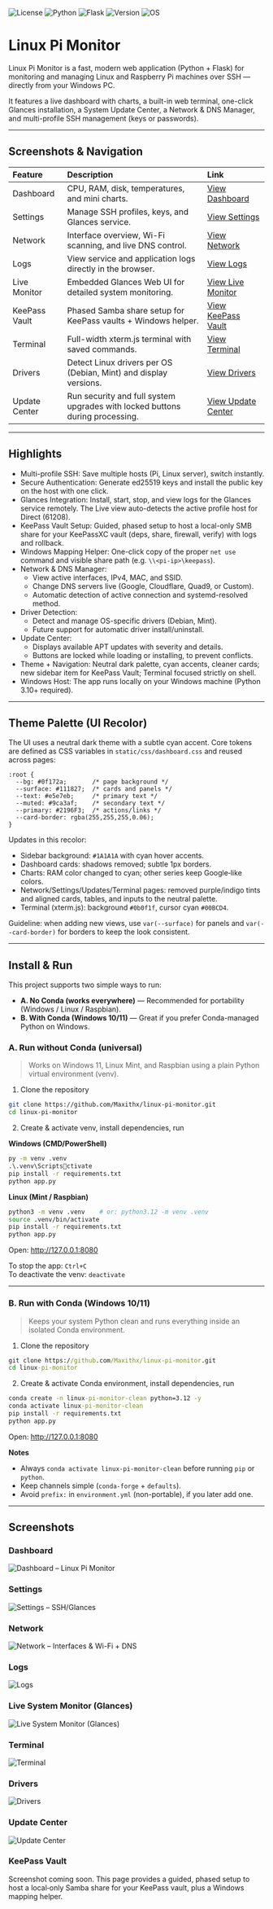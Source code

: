 ![License](https://img.shields.io/badge/license-MIT-blue.svg)
![Python](https://img.shields.io/badge/Python-3.10%2B-informational)
![Flask](https://img.shields.io/badge/Flask-2.x-black)
![Version](https://img.shields.io/badge/version-v1.7-blue)
![OS](https://img.shields.io/badge/Supported%20OS-Windows%2010%2F11%20%7C%20Linux%20Mint-green)

# Linux Pi Monitor

Linux Pi Monitor is a fast, modern web application (Python + Flask) for monitoring and managing Linux and Raspberry Pi machines over SSH — directly from your Windows PC.

It features a live dashboard with charts, a built-in web terminal, one-click Glances installation, a System Update Center, a Network & DNS Manager, and multi-profile SSH management (keys or passwords).

---

## Screenshots & Navigation

| Feature | Description | Link |
| :--- | :--- | :--- |
| Dashboard | CPU, RAM, disk, temperatures, and mini charts. | [View Dashboard](#dashboard) |
| Settings | Manage SSH profiles, keys, and Glances service. | [View Settings](#settings) |
| Network | Interface overview, Wi-Fi scanning, and live DNS control. | [View Network](#network) |
| Logs | View service and application logs directly in the browser. | [View Logs](#logs) |
| Live Monitor | Embedded Glances Web UI for detailed system monitoring. | [View Live Monitor](#live-system-glances) |
| KeePass Vault | Phased Samba share setup for KeePass vaults + Windows helper. | [View KeePass Vault](#keepass) |
| Terminal | Full-width xterm.js terminal with saved commands. | [View Terminal](#terminal) |
| Drivers | Detect Linux drivers per OS (Debian, Mint) and display versions. | [View Drivers](#drivers) |
| Update Center | Run security and full system upgrades with locked buttons during processing. | [View Update Center](#update-center) |

---

## Highlights

- Multi-profile SSH: Save multiple hosts (Pi, Linux server), switch instantly.
- Secure Authentication: Generate ed25519 keys and install the public key on the host with one click.
- Glances Integration: Install, start, stop, and view logs for the Glances service remotely. The Live view auto-detects the active profile host for Direct (61208).
- KeePass Vault Setup: Guided, phased setup to host a local-only SMB share for your KeePassXC vault (deps, share, firewall, verify) with logs and rollback.
- Windows Mapping Helper: One-click copy of the proper `net use` command and visible share path (e.g. `\\<pi-ip>\keepass`).
- Network & DNS Manager:
  - View active interfaces, IPv4, MAC, and SSID.
  - Change DNS servers live (Google, Cloudflare, Quad9, or Custom).
  - Automatic detection of active connection and systemd-resolved method.
- Driver Detection:
  - Detect and manage OS-specific drivers (Debian, Mint).
  - Future support for automatic driver install/uninstall.
- Update Center:
  - Displays available APT updates with severity and details.
  - Buttons are locked while loading or installing, to prevent conflicts.
- Theme + Navigation: Neutral dark palette, cyan accents, cleaner cards; new sidebar item for KeePass Vault; Terminal focused strictly on shell.
- Windows Host: The app runs locally on your Windows machine (Python 3.10+ required).

---

## Theme Palette (UI Recolor)

The UI uses a neutral dark theme with a subtle cyan accent. Core tokens are defined as CSS variables in `static/css/dashboard.css` and reused across pages:

```
:root {
  --bg: #0f172a;       /* page background */
  --surface: #111827;  /* cards and panels */
  --text: #e5e7eb;     /* primary text */
  --muted: #9ca3af;    /* secondary text */
  --primary: #2196F3;  /* actions/links */
  --card-border: rgba(255,255,255,0.06);
}
```

Updates in this recolor:
- Sidebar background: `#1A1A1A` with cyan hover accents.
- Dashboard cards: shadows removed; subtle 1px borders.
- Charts: RAM color changed to cyan; other series keep Google‑like colors.
- Network/Settings/Updates/Terminal pages: removed purple/indigo tints and aligned cards, tables, and inputs to the neutral palette.
- Terminal (xterm.js): background `#0b0f1f`, cursor cyan `#00BCD4`.

Guideline: when adding new views, use `var(--surface)` for panels and `var(--card-border)` for borders to keep the look consistent.

---

## Install & Run

This project supports two simple ways to run:

- **A. No Conda (works everywhere)** — Recommended for portability (Windows / Linux / Raspbian).
- **B. With Conda (Windows 10/11)** — Great if you prefer Conda-managed Python on Windows.

### A. Run without Conda (universal)

> Works on Windows 11, Linux Mint, and Raspbian using a plain Python virtual environment (venv).

1) Clone the repository
```bash
git clone https://github.com/Maxithx/linux-pi-monitor.git
cd linux-pi-monitor
```

2) Create & activate venv, install dependencies, run

**Windows (CMD/PowerShell)**
```bat
py -m venv .venv
.\.venv\Scriptsctivate
pip install -r requirements.txt
python app.py
```

**Linux (Mint / Raspbian)**
```bash
python3 -m venv .venv    # or: python3.12 -m venv .venv
source .venv/bin/activate
pip install -r requirements.txt
python app.py
```

Open: http://127.0.0.1:8080

To stop the app: `Ctrl+C`  
To deactivate the venv: `deactivate`

---

### B. Run with Conda (Windows 10/11)

> Keeps your system Python clean and runs everything inside an isolated Conda environment.

1) Clone the repository
```bat
git clone https://github.com/Maxithx/linux-pi-monitor.git
cd linux-pi-monitor
```

2) Create & activate Conda environment, install dependencies, run
```bat
conda create -n linux-pi-monitor-clean python=3.12 -y
conda activate linux-pi-monitor-clean
pip install -r requirements.txt
python app.py
```

Open: http://127.0.0.1:8080

**Notes**
- Always `conda activate linux-pi-monitor-clean` before running `pip` or `python`.
- Keep channels simple (`conda-forge` + `defaults`).
- Avoid `prefix:` in `environment.yml` (non-portable), if you later add one.

---

<!-- Optional one-click scripts section removed (not used) -->

## Screenshots

<a id="dashboard"></a>
### Dashboard
![Dashboard – Linux Pi Monitor](docs/screenshots/image-1.png)

<a id="settings"></a>
### Settings
![Settings – SSH/Glances](docs/screenshots/image-2.png)

<a id="network"></a>
### Network
![Network – Interfaces & Wi-Fi + DNS](docs/screenshots/image-7.png)

<a id="logs"></a>
### Logs
![Logs](docs/screenshots/image-3.png)

<a id="live-system-glances"></a>
### Live System Monitor (Glances)
![Live System Monitor (Glances)](docs/screenshots/image-4.png)

<a id="terminal"></a>
### Terminal
![Terminal](docs/screenshots/image-5.png)

<a id="drivers"></a>
### Drivers
![Drivers](docs/screenshots/image-8.png)

<a id="update-center"></a>
### Update Center
![Update Center](docs/screenshots/image-6.png)

<a id="keepass"></a>
### KeePass Vault
Screenshot coming soon. This page provides a guided, phased setup to host a local‑only Samba share for your KeePass vault, plus a Windows mapping helper.
